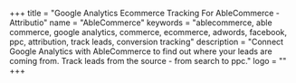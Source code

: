 +++
title = "Google Analytics Ecommerce Tracking For AbleCommerce - Attributio"
name = "AbleCommerce"
keywords = "ablecommerce, able commerce, google analytics, commerce, ecommerce, adwords, facebook, ppc, attribution, track leads, conversion tracking"
description = "Connect Google Analytics with AbleCommerce to find out where your leads are coming from. Track leads from the source - from search to ppc."
logo = ""
+++
